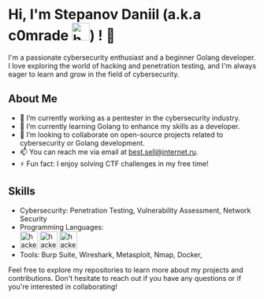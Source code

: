 # Hi, I'm Stepanov Daniil (a.k.a c0mrade <img src="https://www.svgrepo.com/show/493162/hacker.svg" width="36" height="36" alt="hacker" />) ! 👋

I'm a passionate cybersecurity enthusiast and a beginner Golang developer. I love exploring the world of hacking and penetration testing, and I'm always eager to learn and grow in the field of cybersecurity.

## About Me

- 🔭 I’m currently working as a pentester in the cybersecurity industry.
- 🌱 I’m currently learning Golang to enhance my skills as a developer.
- 👯 I’m looking to collaborate on open-source projects related to cybersecurity or Golang development.
- 📫 You can reach me via email at [best.sell@internet.ru](mailto:best.sell@internet.ru).
- ⚡ Fun fact: I enjoy solving CTF challenges in my free time!

## Skills

- Cybersecurity: Penetration Testing, Vulnerability Assessment, Network Security  
- Programming Languages:
- <img src="https://www.svgrepo.com/show/373632/go.svg" width="36" height="36" alt="hacker" />  <img src="https://www.svgrepo.com/show/331553/python-package-index.svg" width="36" height="36" alt="hacker" /> <img src="https://www.svgrepo.com/show/373992/powershell.svg" width="36" height="36" alt="hacker" />
- Tools: Burp Suite, Wireshark, Metasploit, Nmap, Docker, 


Feel free to explore my repositories to learn more about my projects and contributions. Don't hesitate to reach out if you have any questions or if you're interested in collaborating!
